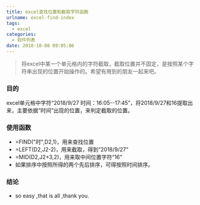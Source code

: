 ```yaml
---
title: excel查找位置和截取字符函数
urlname: excel-find-index
tags:
  - excel
categories:
  - 软件列表
date: 2018-10-08 09:05:06
---
```

<!-- Hexo daybreak git vb.net 健康 博客设置 网络日志 软件列表 魔法书签 -->
<!--![图]() -->
<!--[]() -->

> 将excel中某一个单元格内的字符截取，截取位置并不固定，是按照某个字符串出现的位置开始操作的。希望有用到的朋友一起来吧。

<!-- more -->

### 目的

 excel单元格中字符“2018/9/27 时间：16:05--17:45”，将2018/9/27和16提取出来，主要依据“时间”出现的位置，来判定截取的位置。

### 使用函数

- =FIND("时",D2,1)，用来查找位置
- =LEFT(D2,J2-2)，用来截取，得到“2018/9/27”
- =MID(D2,J2+3,2)，用来取中间位置字符“16”
- 如果排序中按照所得的两个先后排序，可得按照时间排序。

### 结论

- so easy ,that is all ,thank you.


